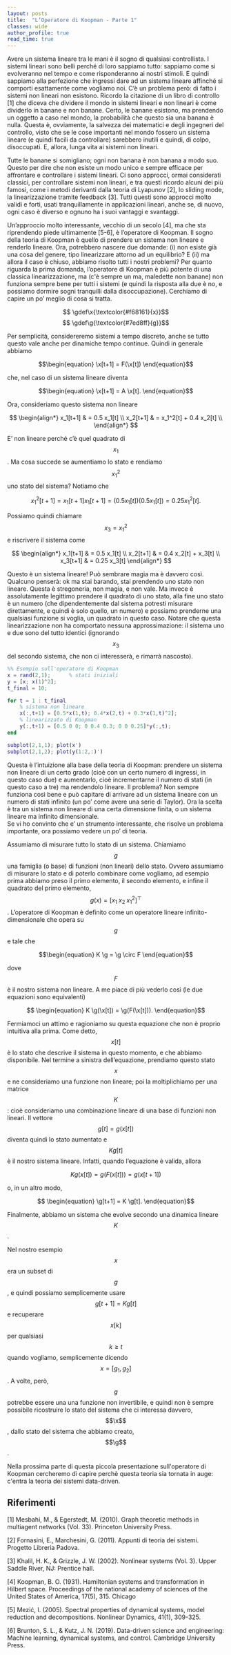 ```yaml
---
layout: posts
title:  "L’Operatore di Koopman - Parte 1"
classes: wide
author_profile: true
read_time: true
---
```

Avere un sistema lineare tra le mani è il sogno di qualsiasi controllista. I sistemi lineari sono belli perché di loro sappiamo tutto: sappiamo come si evolveranno nel tempo e come risponderanno ai nostri stimoli. E quindi sappiamo alla perfezione che ingressi dare ad un sistema lineare affinché si comporti esattamente come vogliamo noi. C’è un problema però: di fatto i sistemi non lineari non esistono. Ricordo la citazione di un libro di controllo [1] che diceva che dividere il mondo in sistemi lineari e non lineari è come dividerlo in banane e non banane. Certo, le banane esistono, ma prendendo un oggetto a caso nel mondo, la probabilità che questo sia una banana è nulla. Questa è, ovviamente, la salvezza dei matematici e degli ingegneri del controllo, visto che se le cose importanti nel mondo fossero un sistema lineare (e quindi facili da controllare) sarebbero inutili e quindi, di colpo, disoccupati. E, allora, lunga vita ai sistemi non lineari. 

Tutte le banane si somigliano; ogni non banana è non banana a modo suo. Questo per dire che non esiste un modo unico e sempre efficace per affrontare e controllare i sistemi lineari. Ci sono approcci, ormai considerati classici, per controllare sistemi non lineari, e tra questi ricordo alcuni dei più famosi, come i metodi derivanti dalla teoria di Lyapunov [2], lo sliding mode, la linearizzazione tramite feedback [3]. Tutti questi sono approcci molto validi e forti, usati tranquillamente in applicazioni lineari, anche se, di nuovo, ogni caso è diverso e ognuno ha i suoi vantaggi e svantaggi.

Un’approccio molto interessante, vecchio di un secolo [4], ma che sta riprendendo piede ultimamente [5-6], è l’operatore di Koopman. Il sogno della teoria di Koopman è quello di prendere un sistema non lineare e renderlo lineare. Ora, potrebbero nascere due domande: (i) non esiste già una cosa del genere, tipo linearizzare attorno ad un equilibrio? E (ii) ma allora il caso è chiuso, abbiamo risolto tutti i nostri problemi? Per quanto riguarda la prima domanda, l’operatore di Koopman è più potente di una classica linearizzazione, ma (c'è sempre un ma, maledette non banane) non funziona sempre bene per tutti i sistemi (e quindi la risposta alla due è no, e possiamo dormire sogni tranquilli dalla disoccupazione). Cerchiamo di capire un po’ meglio di cosa si tratta.

$$ \gdef\x{\textcolor{#f68161}{x}}$$
$$ \gdef\g{\textcolor{#7ed8ff}{g}}$$

Per semplicità, considereremo sistemi a tempo discreto, anche se tutto questo vale anche per dinamiche tempo continue. Quindi in generale abbiamo

$$\begin{equation} \x[t+1] = F(\x[t]) \end{equation}$$

che, nel caso di un sistema lineare diventa

$$\begin{equation} \x[t+1] = A \x[t]. \end{equation}$$

Ora, consideriamo questo sistema non lineare

$$ \begin{align*}
    x_1[t+1] & = 0.5 x_1[t]  \\
    x_2[t+1] & = x_1^2[t] + 0.4 x_2[t] \\
\end{align*} $$


E’ non lineare perché c’è quel quadrato di $$x_1$$. Ma cosa succede se aumentiamo lo stato e rendiamo $$x_1^2$$ uno stato del sistema? Notiamo che

$$x_1^2[t + 1] = x_1[t+1] x_1[t+1] = (0.5 x_1[t]) (0.5 x_1[t]) = 0.25 x_1^2[t].$$

Possiamo quindi chiamare $$x_3 = x_1^2$$ e riscrivere il sistema come

$$ \begin{align*}
    x_1[t+1] & = 0.5 x_1[t]  \\
    x_2[t+1] & = 0.4 x_2[t] + x_3[t] \\
    x_3[t+1] & = 0.25 x_3[t]
\end{align*} $$

Questo è un sistema lineare! Può sembrare magia ma è davvero così. Qualcuno penserà: ok ma stai barando, stai prendendo uno stato non lineare. Questa è stregoneria, non magia, e non vale. Ma invece è assolutamente legittimo prendere il quadrato di uno stato, alla fine uno stato è un numero (che dipendentemente dal sistema potresti misurare direttamente, e quindi è solo quello, un numero) e possiamo prenderne una qualsiasi funzione si voglia, un quadrato in questo caso. Notare che questa linearizzazione non ha comportato nessuna approssimazione: il sistema uno e due sono del tutto identici (ignorando $$x_3$$ del secondo sistema, che non ci interesserà, e rimarrà nascosto).

```matlab
%% Esempio sull'operatore di Koopman
x = rand(2,1);      % stati iniziali
y = [x; x(1)^2];
t_final = 10;

for t = 1 : t_final
    % sistema non lineare
    x(:,t+1) = [0.5*x(1,t); 0.4*x(2,t) + 0.3*x(1,t)^2]; 
    % linearizzato di Koopman
    y(:,t+1) = [0.5 0 0; 0 0.4 0.3; 0 0 0.25]*y(:,t);   
end

subplot(2,1,1); plot(x')
subplot(2,1,2); plot(y(1:2,:)')
```

Questa è l’intuizione alla base della teoria di Koopman: prendere un sistema non lineare di un certo grado (cioè con un certo numero di ingressi, in questo caso due) e aumentarlo, cioè incrementarne il numero di stati (in questo caso a tre) ma rendendolo lineare. Il problema? Non sempre funziona così bene e può capitare di arrivare ad un sistema lineare con un numero di stati infinito (un po’ come avere una serie di Taylor). Ora la scelta è tra un sistema non lineare di una certa dimensione finita, o un sistema lineare ma infinito dimensionale.  
Se vi ho convinto che e’ un strumento interessante, che risolve un problema importante, ora possiamo vedere un po’ di teoria. 

Assumiamo di misurare tutto lo stato di un sistema. Chiamiamo $$g$$ una famiglia (o base) di funzioni (non lineari) dello stato. Ovvero assumiamo di misurare lo stato e di poterlo combinare come vogliamo, ad esempio prima abbiamo preso il primo elemento, il secondo elemento, e infine il quadrato del primo elemento, $$g(x) = [x_1 \; x_2 \; x_1^2]^\top$$. L’operatore di Koopman è definito come un operatore lineare  infinito-dimensionale che opera su $$g$$ e tale che 

$$\begin{equation} K \g = \g \circ F \end{equation}$$

dove $$F$$ è il nostro sistema non lineare. A me piace di più vederlo così (le due equazioni sono equivalenti)

$$ \begin{equation} K \g(\x[t]) = \g(F(\x[t])). \end{equation}$$

Fermiamoci un attimo e ragioniamo su questa equazione che non è proprio intuitiva alla prima. Come detto, $$x[t]$$ è lo stato che descrive il sistema in questo momento, e che abbiamo disponibile. Nel termine a sinistra dell’equazione, prendiamo questo stato $$x$$ e ne consideriamo una funzione non lineare; poi la moltiplichiamo per una matrice $$K$$: cioè consideriamo una combinazione lineare di una base di funzioni non lineari. Il vettore $$g[t] = g(x[t])$$ diventa quindi lo stato aumentato e $$K g[t]$$ è il nostro sistema lineare. Infatti, quando l’equazione è valida, allora 

$$K g(x[t]) = g(F(x[t])) = g(x[t+1])$$

o, in un altro modo,

$$ \begin{equation} \g[t+1] = K \g[t]. \end{equation}$$

Finalmente, abbiamo un sistema che evolve secondo una dinamica lineare $$K$$. 

Nel nostro esempio $$x$$ era un subset di $$g$$, e quindi possiamo semplicemente usare $$g[t+1] = K g[t]$$ e recuperare $$x[k]$$ per qualsiasi $$k \geq t$$ quando vogliamo, semplicemente dicendo $$x = [g_1, g_2]$$. A volte, però, $$g$$ potrebbe essere una una funzione non invertibile, e quindi non è sempre possibile ricostruire lo stato del sistema che ci interessa davvero, $$\x$$, dallo stato del sistema che abbiamo creato, $$\g$$. 

Nella prossima parte di questa piccola presentazione sull'operatore di Koopman cercheremo di capire perchè questa teoria sia tornata in auge: c'entra la teoria dei sistemi data-driven.

## Riferimenti
[1] Mesbahi, M., & Egerstedt, M. (2010). Graph theoretic methods in multiagent networks (Vol. 33). Princeton University Press.

[2] Fornasini, E., Marchesini, G. (2011). Appunti di teoria dei sistemi. Progetto Libreria Padova.

[3] Khalil, H. K., & Grizzle, J. W. (2002). Nonlinear systems (Vol. 3). Upper Saddle River, NJ: Prentice hall.

[4] Koopman, B. O. (1931). Hamiltonian systems and transformation in Hilbert space. Proceedings of the national academy of sciences of the United States of America, 17(5), 315.
Chicago	

[5] Mezić, I. (2005). Spectral properties of dynamical systems, model reduction and decompositions. Nonlinear Dynamics, 41(1), 309-325.

[6] Brunton, S. L., & Kutz, J. N. (2019). Data-driven science and engineering: Machine learning, dynamical systems, and control. Cambridge University Press.
